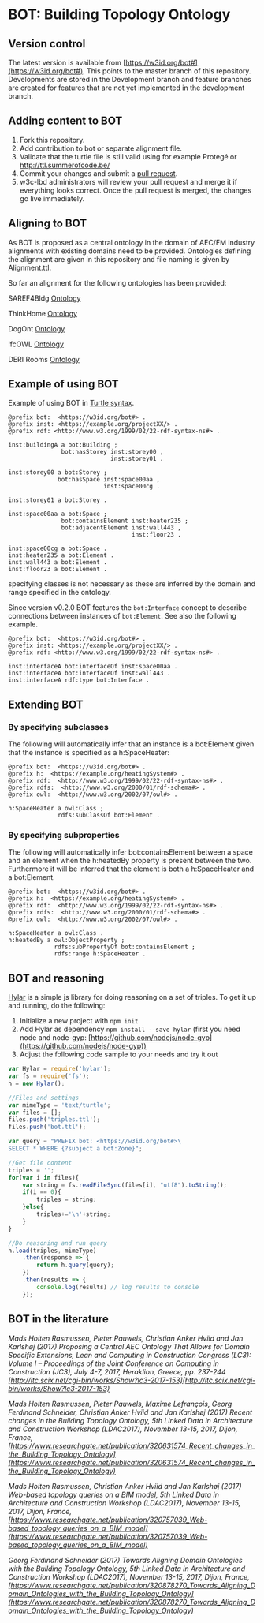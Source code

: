 # BOT: Building Topology Ontology

## Version control
The latest version is available from [https://w3id.org/bot#](https://w3id.org/bot#). This points to the master branch of this repository.
Developments are stored in the Development branch and feature branches are created for features that are not yet implemented in the development branch.

## Adding content to BOT
1. Fork this repository. 
2. Add contribution to bot or separate alignment file.
3. Validate that the turtle file is still valid using for example Protegé or http://ttl.summerofcode.be/
4. Commit your changes and submit a [pull request](https://github.com/w3c-lbd-cg/bot/pulls).
5. w3c-lbd administrators will review your pull request and merge it if everything looks correct. Once the pull request is merged, the changes go live immediately.

## Aligning to BOT
As BOT is proposed as a central ontology in the domain of AEC/FM industry alignments with existing domains need to be provided. Ontologies defining the alignment are given in this repository and file naming is given by <ontologname>Alignment.ttl.

So far an alignment for the following ontologies has been provided:

SAREF4Bldg [Ontology](https://w3id.org/def/saref4bldg#)

ThinkHome [Ontology](https://www.auto.tuwien.ac.at/downloads/thinkhome/ontology/BuildingOntology.owl)

DogOnt [Ontology](http://elite.polito.it/ontologies/dogont.owl#)

ifcOWL [Ontology](http://www.buildingsmart-tech.org/ifcOWL/IFC4_ADD2#)

DERI Rooms [Ontology](http://vocab.deri.ie/rooms.html)

## Example of using BOT

Example of using BOT in [Turtle syntax](https://www.w3.org/TeamSubmission/turtle/).
```turtle
@prefix bot:  <https://w3id.org/bot#> .
@prefix inst: <https://example.org/projectXX/> .
@prefix rdf: <http://www.w3.org/1999/02/22-rdf-syntax-ns#> .

inst:buildingA a bot:Building ;
               bot:hasStorey inst:storey00 ,
                             inst:storey01 .
							 
inst:storey00 a bot:Storey ;
              bot:hasSpace inst:space00aa ,
                           inst:space00cg .
						   
inst:storey01 a bot:Storey .

inst:space00aa a bot:Space ;
               bot:containsElement inst:heater235 ;
               bot:adjacentElement inst:wall443 ,
                                   inst:floor23 .
								   
inst:space00cg a bot:Space .
inst:heater235 a bot:Element .
inst:wall443 a bot:Element .
inst:floor23 a bot:Element .
```
specifying classes is not necessary as these are inferred by the domain and range specified in the ontology.

Since version v0.2.0 BOT features the `bot:Interface` concept to describe connections between instances of `bot:Element`. See also the following example.

```turtle
@prefix bot:  <https://w3id.org/bot#> .
@prefix inst: <https://example.org/projectXX/> .
@prefix rdf: <http://www.w3.org/1999/02/22-rdf-syntax-ns#> .

inst:interfaceA bot:interfaceOf inst:space00aa .
inst:interfaceA bot:interfaceOf inst:wall443 .
inst:interfaceA rdf:type bot:Interface .
```

## Extending BOT
### By specifying subclasses
The following will automatically infer that an instance is a bot:Element given that the instance is specified as a h:SpaceHeater:
```turtle
@prefix bot:  <https://w3id.org/bot#> .
@prefix h:  <https://example.org/heatingSystem#> .
@prefix rdf:  <http://www.w3.org/1999/02/22-rdf-syntax-ns#> .
@prefix rdfs:  <http://www.w3.org/2000/01/rdf-schema#> .
@prefix owl:  <http://www.w3.org/2002/07/owl#> .

h:SpaceHeater a owl:Class ;
              rdfs:subClassOf bot:Element .
```
### By specifying subproperties
The following will automatically infer bot:containsElement between a space and an element when the h:heatedBy property is present between the two. Furthermore it will be inferred that the element is both a h:SpaceHeater and a bot:Element.
```turtle
@prefix bot:  <https://w3id.org/bot#> .
@prefix h:  <https://example.org/heatingSystem#> .
@prefix rdf:  <http://www.w3.org/1999/02/22-rdf-syntax-ns#> .
@prefix rdfs:  <http://www.w3.org/2000/01/rdf-schema#> .
@prefix owl:  <http://www.w3.org/2002/07/owl#> .

h:SpaceHeater a owl:Class .
h:heatedBy a owl:ObjectProperty ;
             rdfs:subPropertyOf bot:containsElement ;
             rdfs:range h:SpaceHeater .
```

## BOT and reasoning
[Hylar](https://www.npmjs.com/package/hylar) is a simple js library for doing reasoning on a set of triples. To get it up and running, do the following:

1) Initialize a new project with ```npm init```
2) Add Hylar as dependency ```npm install --save hylar``` (first you need node and node-gyp: [https://github.com/nodejs/node-gyp](https://github.com/nodejs/node-gyp))
3) Adjust the following code sample to your needs and try it out
```javascript
var Hylar = require('hylar');
var fs = require('fs');
h = new Hylar();

//Files and settings
var mimeType = 'text/turtle';
var files = [];
files.push('triples.ttl');
files.push('bot.ttl');

var query = "PREFIX bot: <https://w3id.org/bot#>\
SELECT * WHERE {?subject a bot:Zone}";

//Get file content
triples = '';
for(var i in files){
    var string = fs.readFileSync(files[i], "utf8").toString();
    if(i == 0){
        triples = string;
    }else{
        triples+='\n'+string;
    }
}

//Do reasoning and run query
h.load(triples, mimeType)
    .then(response => {
        return h.query(query);
    })
    .then(results => {
        console.log(results) // log results to console
    });
```

## BOT in the literature
*Mads Holten Rasmussen, Pieter Pauwels, Christian Anker Hviid and Jan Karlshøj (2017) Proposing a Central AEC Ontology That Allows for Domain Specific Extensions, Lean and Computing in Construction Congress (LC3): Volume I – Proceedings of the Joint Conference on Computing in Construction (JC3), July 4-7, 2017, Heraklion, Greece, pp. 237-244 [http://itc.scix.net/cgi-bin/works/Show?lc3-2017-153](http://itc.scix.net/cgi-bin/works/Show?lc3-2017-153)*

*Mads Holten Rasmussen, Pieter Pauwels, Maxime Lefrançois, Georg Ferdinand Schneider, Christian Anker Hviid and Jan Karlshøj (2017) Recent changes in the Building Topology Ontology, 5th Linked Data in Architecture and Construction Workshop (LDAC2017), November 13-15, 2017, Dijon, France, [https://www.researchgate.net/publication/320631574_Recent_changes_in_the_Building_Topology_Ontology](https://www.researchgate.net/publication/320631574_Recent_changes_in_the_Building_Topology_Ontology)*

*Mads Holten Rasmussen, Christian Anker Hviid and Jan Karlshøj (2017) Web-based topology queries on a BIM model, 5th Linked Data in Architecture and Construction Workshop (LDAC2017), November 13-15, 2017, Dijon, France, [https://www.researchgate.net/publication/320757039_Web-based_topology_queries_on_a_BIM_model](https://www.researchgate.net/publication/320757039_Web-based_topology_queries_on_a_BIM_model)*

*Georg Ferdinand Schneider (2017) Towards Aligning Domain Ontologies with the Building Topology Ontology, 5th Linked Data in Architecture and Construction Workshop (LDAC2017), November 13-15, 2017, Dijon, France, [https://www.researchgate.net/publication/320878270_Towards_Aligning_Domain_Ontologies_with_the_Building_Topology_Ontology](https://www.researchgate.net/publication/320878270_Towards_Aligning_Domain_Ontologies_with_the_Building_Topology_Ontology)*
